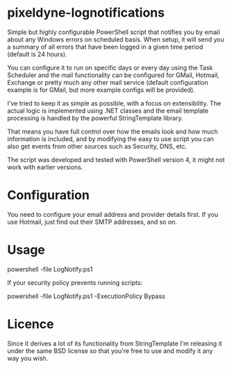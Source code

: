 pixeldyne-lognotifications
==========================

Simple but highly configurable PowerShell script that notifies you by email about any Windows errors on scheduled basis. When setup, it will send you a summary of all errors that have been logged in a given time period (default is 24 hours).

You can configure it to run on specific days or every day using the Task Scheduler and the mail functionality can be configured for GMail, Hotmail, Exchange or pretty much any other mail service (default configuration example is for GMail, but more example configs will be provided).

I've tried to keep it as simple as possible, with a focus on extensibility. The actual logic is implemented using .NET classes and the email template processing is handled by the powerful StringTemplate library. 

That means you have full control over how the emails look and how much information is included, and by modifying the easy to use script you can also get events from other sources such as Security, DNS, etc.

The script was developed and tested with PowerShell version 4, it might not work with earlier versions.

Configuration
=============

You need to configure your email address and provider details first. If you use Hotmail, just find out their SMTP addresses, and so on.

Usage
=====

powershell -file LogNotify.ps1

If your security policy prevents running scripts:

powershell -file LogNotify.ps1 -ExecutionPolicy Bypass

Licence
=======

Since it derives a lot of its functionality from StringTemplate I'm releasing it under the same BSD license so that you're free to use and modify it any way you wish.
